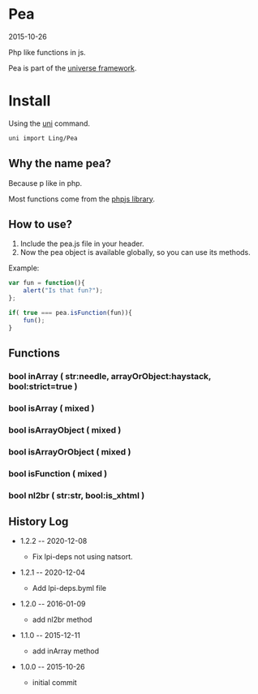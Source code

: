 Pea
=========
2015-10-26


Php like functions in js.



Pea is part of the [universe framework](https://github.com/karayabin/universe-snapshot).


Install
==========
Using the [uni](https://github.com/lingtalfi/universe-naive-importer) command.
```bash
uni import Ling/Pea
```



Why the name pea?
--------------------

Because p like in php.

Most functions come from the [phpjs library](http://phpjs.org/).



How to use?
---------------

1. Include the pea.js file in your header.
2. Now the pea object is available globally, so you can use its methods.


Example:

```js
var fun = function(){
    alert("Is that fun?");
};

if( true === pea.isFunction(fun)){
    fun();
}

```



Functions
-------------


### bool    inArray ( str:needle, arrayOrObject:haystack, bool:strict=true ) 
### bool    isArray ( mixed ) 
### bool    isArrayObject ( mixed ) 
### bool    isArrayOrObject ( mixed ) 
### bool    isFunction ( mixed ) 
### bool    nl2br ( str:str, bool:is_xhtml ) 






History Log
------------------

- 1.2.2 -- 2020-12-08

    - Fix lpi-deps not using natsort.

- 1.2.1 -- 2020-12-04

    - Add lpi-deps.byml file

- 1.2.0 -- 2016-01-09

    - add nl2br method 
    
- 1.1.0 -- 2015-12-11

    - add inArray method 

- 1.0.0 -- 2015-10-26

    - initial commit
    
    


